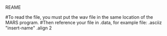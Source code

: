 REAME

#To read the file, you must put the wav file in the same location of the MARS program.
#Then reference your file in .data, for example
		file: 
			.asciiz "insert-name"
			.align 2